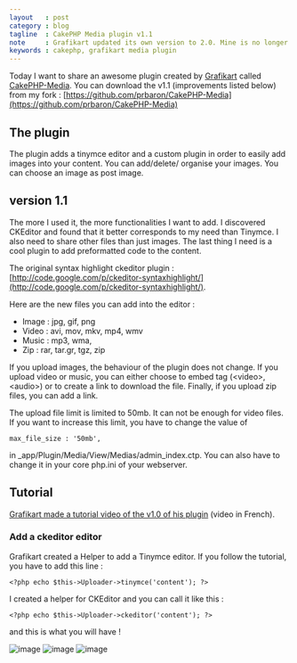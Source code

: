 ```yaml
---
layout   : post
category : blog
tagline  : CakePHP Media plugin v1.1
note     : Grafikart updated its own version to 2.0. Mine is no longer updated.
keywords : cakephp, grafikart media plugin
---
```


Today I want to share an awesome plugin created by [Grafikart](http://www.grafikart.fr/) called [CakePHP-Media](https://github.com/Grafikart/CakePHP-Media). You can download the v1.1 (improvements listed below) from my fork : [https://github.com/prbaron/CakePHP-Media](https://github.com/prbaron/CakePHP-Media)

## The plugin
The plugin adds a tinymce editor and a custom plugin in order to easily add images into your content. You can add/delete/ organise your images. You can choose an image as post image.

## version 1.1
The more I used it, the more functionalities I want to add. I discovered CKEditor and found that it better corresponds to my need than Tinymce. I also need to share other files than just images. The last thing I need is a cool plugin to add preformatted code to the content.

The original syntax highlight ckeditor plugin : [http://code.google.com/p/ckeditor-syntaxhighlight/](http://code.google.com/p/ckeditor-syntaxhighlight/).

Here are the new files you can add into the editor :&nbsp;

  * Image : jpg, gif, png
  * Video : avi, mov, mkv, mp4, wmv
  * Music : mp3, wma,
  * Zip : rar, tar.gr, tgz, zip

If you upload images, the behaviour of the plugin does not change. If you upload video or music, you can either choose to embed tag (&lt;video&gt;, &lt;audio&gt;) or to create a link to download the file. Finally, if you upload zip files, you can add a link.

The upload file limit is limited to 50mb. It can not be enough for video files. If you want to increase this limit, you have to change the value of

	max_file_size : '50mb',

in _app/Plugin/Media/View/Medias/admin_index.ctp. You can also have to change it in your core php.ini of your webserver.

## Tutorial

[Grafikart made a tutorial video of the v1.0 of his plugin](http://www.grafikart.fr/tutoriels/cakephp/medias-plugin-301) (video in French).


### Add a ckeditor editor

Grafikart created a Helper to add a Tinymce editor. If you follow the tutorial, you have to add this line :

	<?php echo $this->Uploader->tinymce('content'); ?>


I created a helper for CKEditor and you can call it like this :
	
	<?php echo $this->Uploader->ckeditor('content'); ?>

and this is what you will have !

![image](/img/2012/11/Capture_d_ecran_2012_11_12_a_14_13_07.png)
![image](/img/2012/11/Capture_d_ecran_2012_11_12_a_14_30_53.png)
![image](/img/2012/11/Capture_d_ecran_2012_11_12_a_14_30_24.png)
